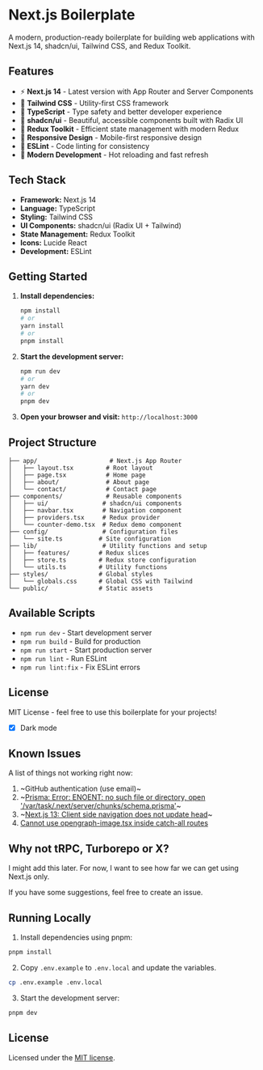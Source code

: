 # Next.js Boilerplate

A modern, production-ready boilerplate for building web applications with Next.js 14, shadcn/ui, Tailwind CSS, and Redux Toolkit.

## Features

- ⚡ **Next.js 14** - Latest version with App Router and Server Components
- 🎨 **Tailwind CSS** - Utility-first CSS framework
- 🎯 **TypeScript** - Type safety and better developer experience
- 🎪 **shadcn/ui** - Beautiful, accessible components built with Radix UI
- 🏪 **Redux Toolkit** - Efficient state management with modern Redux
- 📱 **Responsive Design** - Mobile-first responsive design
- 🧹 **ESLint** - Code linting for consistency
- 🔧 **Modern Development** - Hot reloading and fast refresh

## Tech Stack

- **Framework:** Next.js 14
- **Language:** TypeScript
- **Styling:** Tailwind CSS
- **UI Components:** shadcn/ui (Radix UI + Tailwind)
- **State Management:** Redux Toolkit
- **Icons:** Lucide React
- **Development:** ESLint

## Getting Started

1. **Install dependencies:**
   ```bash
   npm install
   # or
   yarn install
   # or
   pnpm install
   ```

2. **Start the development server:**
   ```bash
   npm run dev
   # or
   yarn dev
   # or
   pnpm dev
   ```

3. **Open your browser and visit:** `http://localhost:3000`

## Project Structure

```
├── app/                    # Next.js App Router
│   ├── layout.tsx         # Root layout
│   ├── page.tsx           # Home page
│   ├── about/             # About page
│   └── contact/           # Contact page
├── components/            # Reusable components
│   ├── ui/               # shadcn/ui components
│   ├── navbar.tsx        # Navigation component
│   ├── providers.tsx     # Redux provider
│   └── counter-demo.tsx  # Redux demo component
├── config/               # Configuration files
│   └── site.ts          # Site configuration
├── lib/                  # Utility functions and setup
│   ├── features/        # Redux slices
│   ├── store.ts         # Redux store configuration
│   └── utils.ts         # Utility functions
├── styles/              # Global styles
│   └── globals.css      # Global CSS with Tailwind
└── public/              # Static assets
```

## Available Scripts

- `npm run dev` - Start development server
- `npm run build` - Build for production
- `npm run start` - Start production server
- `npm run lint` - Run ESLint
- `npm run lint:fix` - Fix ESLint errors

## License

MIT License - feel free to use this boilerplate for your projects!
- [x] Dark mode

## Known Issues

A list of things not working right now:

1. ~GitHub authentication (use email)~
2. ~[Prisma: Error: ENOENT: no such file or directory, open '/var/task/.next/server/chunks/schema.prisma'](https://github.com/prisma/prisma/issues/16117)~
3. ~[Next.js 13: Client side navigation does not update head](https://github.com/vercel/next.js/issues/42414)~
4. [Cannot use opengraph-image.tsx inside catch-all routes](https://github.com/vercel/next.js/issues/48162)

## Why not tRPC, Turborepo or X?

I might add this later. For now, I want to see how far we can get using Next.js only.

If you have some suggestions, feel free to create an issue.

## Running Locally

1. Install dependencies using pnpm:

```sh
pnpm install
```

2. Copy `.env.example` to `.env.local` and update the variables.

```sh
cp .env.example .env.local
```

3. Start the development server:

```sh
pnpm dev
```

## License

Licensed under the [MIT license](https://github.com/shadcn/taxonomy/blob/main/LICENSE.md).
